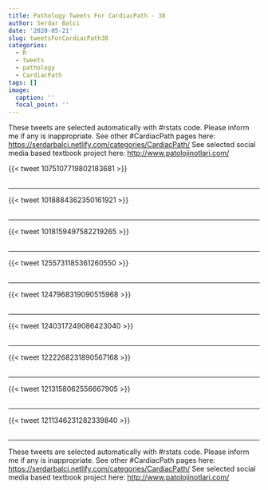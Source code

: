 ```yaml
---
title: Pathology Tweets For CardiacPath - 38
author: Serdar Balci
date: '2020-05-21'
slug: tweetsForCardiacPath38
categories:
  - R
  - tweets
  - pathology
  - CardiacPath
tags: []
image:
  caption: ''
  focal_point: ''
---
```



These tweets are selected automatically with #rstats code. Please inform me if any is inappropriate.
See other #CardiacPath pages here: https://serdarbalci.netlify.com/categories/CardiacPath/ 
See selected social media based textbook project here: http://www.patolojinotlari.com/

{{< tweet 1075107719802183681 >}}
<br>
<br>
<hr>
{{< tweet 1018884362350161921 >}}
<br>
<br>
<hr>
{{< tweet 1018159497582219265 >}}
<br>
<br>
<hr>
{{< tweet 1255731185361260550 >}}
<br>
<br>
<hr>
{{< tweet 1247968319090515968 >}}
<br>
<br>
<hr>
{{< tweet 1240317249086423040 >}}
<br>
<br>
<hr>
{{< tweet 1222268231890567168 >}}
<br>
<br>
<hr>
{{< tweet 1213158062556667905 >}}
<br>
<br>
<hr>
{{< tweet 1211346231282339840 >}}
<br>
<br>
<hr>


These tweets are selected automatically with #rstats code. Please inform me if any is inappropriate.
See other #CardiacPath pages here: https://serdarbalci.netlify.com/categories/CardiacPath/ 
See selected social media based textbook project here: http://www.patolojinotlari.com/
